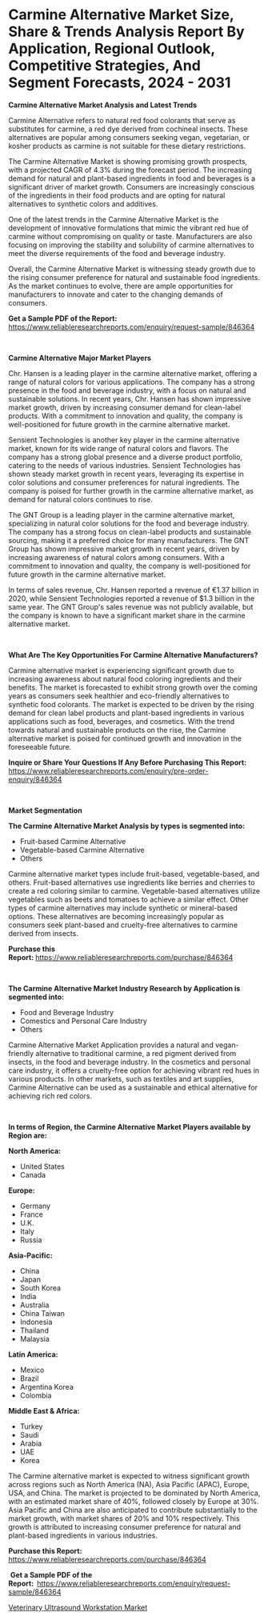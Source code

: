 <p><h1>Carmine Alternative Market Size, Share & Trends Analysis Report By Application, Regional Outlook, Competitive Strategies, And Segment Forecasts, 2024 - 2031</h1></p><p><strong>Carmine Alternative Market Analysis and Latest Trends</strong></p>
<p><p>Carmine Alternative refers to natural red food colorants that serve as substitutes for carmine, a red dye derived from cochineal insects. These alternatives are popular among consumers seeking vegan, vegetarian, or kosher products as carmine is not suitable for these dietary restrictions.</p><p>The Carmine Alternative Market is showing promising growth prospects, with a projected CAGR of 4.3% during the forecast period. The increasing demand for natural and plant-based ingredients in food and beverages is a significant driver of market growth. Consumers are increasingly conscious of the ingredients in their food products and are opting for natural alternatives to synthetic colors and additives.</p><p>One of the latest trends in the Carmine Alternative Market is the development of innovative formulations that mimic the vibrant red hue of carmine without compromising on quality or taste. Manufacturers are also focusing on improving the stability and solubility of carmine alternatives to meet the diverse requirements of the food and beverage industry.</p><p>Overall, the Carmine Alternative Market is witnessing steady growth due to the rising consumer preference for natural and sustainable food ingredients. As the market continues to evolve, there are ample opportunities for manufacturers to innovate and cater to the changing demands of consumers.</p></p>
<p><strong>Get a Sample PDF of the Report:&nbsp;</strong> <a href="https://www.reliableresearchreports.com/enquiry/request-sample/846364">https://www.reliableresearchreports.com/enquiry/request-sample/846364</a></p>
<p>&nbsp;</p>
<p><strong>Carmine Alternative Major Market Players</strong></p>
<p><p>Chr. Hansen is a leading player in the carmine alternative market, offering a range of natural colors for various applications. The company has a strong presence in the food and beverage industry, with a focus on natural and sustainable solutions. In recent years, Chr. Hansen has shown impressive market growth, driven by increasing consumer demand for clean-label products. With a commitment to innovation and quality, the company is well-positioned for future growth in the carmine alternative market.</p><p>Sensient Technologies is another key player in the carmine alternative market, known for its wide range of natural colors and flavors. The company has a strong global presence and a diverse product portfolio, catering to the needs of various industries. Sensient Technologies has shown steady market growth in recent years, leveraging its expertise in color solutions and consumer preferences for natural ingredients. The company is poised for further growth in the carmine alternative market, as demand for natural colors continues to rise.</p><p>The GNT Group is a leading player in the carmine alternative market, specializing in natural color solutions for the food and beverage industry. The company has a strong focus on clean-label products and sustainable sourcing, making it a preferred choice for many manufacturers. The GNT Group has shown impressive market growth in recent years, driven by increasing awareness of natural colors among consumers. With a commitment to innovation and quality, the company is well-positioned for future growth in the carmine alternative market.</p><p>In terms of sales revenue, Chr. Hansen reported a revenue of €1.37 billion in 2020, while Sensient Technologies reported a revenue of $1.3 billion in the same year. The GNT Group's sales revenue was not publicly available, but the company is known to have a significant market share in the carmine alternative market.</p></p>
<p>&nbsp;</p>
<p><strong>What Are The Key Opportunities For Carmine Alternative Manufacturers?</strong></p>
<p><p>Carmine alternative market is experiencing significant growth due to increasing awareness about natural food coloring ingredients and their benefits. The market is forecasted to exhibit strong growth over the coming years as consumers seek healthier and eco-friendly alternatives to synthetic food colorants. The market is expected to be driven by the rising demand for clean label products and plant-based ingredients in various applications such as food, beverages, and cosmetics. With the trend towards natural and sustainable products on the rise, the Carmine alternative market is poised for continued growth and innovation in the foreseeable future.</p></p>
<p><strong>Inquire or Share Your Questions If Any Before Purchasing This Report:</strong> <a href="https://www.reliableresearchreports.com/enquiry/pre-order-enquiry/846364">https://www.reliableresearchreports.com/enquiry/pre-order-enquiry/846364</a></p>
<p>&nbsp;</p>
<p><strong>Market Segmentation</strong></p>
<p><strong>The Carmine Alternative Market Analysis by types is segmented into:</strong></p>
<p><ul><li>Fruit-based Carmine Alternative</li><li>Vegetable-based Carmine Alternative</li><li>Others</li></ul></p>
<p><p>Carmine alternative market types include fruit-based, vegetable-based, and others. Fruit-based alternatives use ingredients like berries and cherries to create a red coloring similar to carmine. Vegetable-based alternatives utilize vegetables such as beets and tomatoes to achieve a similar effect. Other types of carmine alternatives may include synthetic or mineral-based options. These alternatives are becoming increasingly popular as consumers seek plant-based and cruelty-free alternatives to carmine derived from insects.</p></p>
<p><strong>Purchase this Report:&nbsp;</strong><a href="https://www.reliableresearchreports.com/purchase/846364">https://www.reliableresearchreports.com/purchase/846364</a></p>
<p>&nbsp;</p>
<p><strong>The Carmine Alternative Market Industry Research by Application is segmented into:</strong></p>
<p><ul><li>Food and Beverage Industry</li><li>Comestics and Personal Care Industry</li><li>Others</li></ul></p>
<p><p>Carmine Alternative Market Application provides a natural and vegan-friendly alternative to traditional carmine, a red pigment derived from insects, in the food and beverage industry. In the cosmetics and personal care industry, it offers a cruelty-free option for achieving vibrant red hues in various products. In other markets, such as textiles and art supplies, Carmine Alternative can be used as a sustainable and ethical alternative for achieving rich red colors.</p></p>
<p>&nbsp;</p>
<p><strong>In terms of Region, the Carmine Alternative Market Players available by Region are:</strong></p>
<p>
    <p> <strong> North America: </strong>
        <ul>
            <li>United States</li>
            <li>Canada</li>
        </ul>
        </p> 
    <p> <strong> Europe: </strong>
        <ul>
            <li>Germany</li>
            <li>France</li>
            <li>U.K.</li>
            <li>Italy</li>
            <li>Russia</li>
        </ul>
        </p> 
    <p> <strong> Asia-Pacific: </strong>
        <ul>
            <li>China</li>
            <li>Japan</li>
            <li>South Korea</li>
            <li>India</li>
            <li>Australia</li>
            <li>China Taiwan</li>
            <li>Indonesia</li>
            <li>Thailand</li>
            <li>Malaysia</li>
        </ul>
        </p> 
    <p> <strong> Latin America: </strong>
        <ul>
            <li>Mexico</li>
            <li>Brazil</li>
            <li>Argentina Korea</li>
            <li>Colombia</li>
        </ul>
        </p> 
    <p> <strong> Middle East & Africa: </strong>
        <ul>
            <li>Turkey</li>
            <li>Saudi</li>
            <li>Arabia</li>
            <li>UAE</li>
            <li>Korea</li>
        </ul>
    </p>
    </p>
<p><p>The Carmine alternative market is expected to witness significant growth across regions such as North America (NA), Asia Pacific (APAC), Europe, USA, and China. The market is projected to be dominated by North America, with an estimated market share of 40%, followed closely by Europe at 30%. Asia Pacific and China are also anticipated to contribute substantially to the market growth, with market shares of 20% and 10% respectively. This growth is attributed to increasing consumer preference for natural and plant-based ingredients in various industries.</p></p>
<p><strong>Purchase this Report: </strong><a href="https://www.reliableresearchreports.com/purchase/846364">https://www.reliableresearchreports.com/purchase/846364</a></p>
<p>&nbsp;<strong>Get a Sample PDF of the Report:&nbsp;&nbsp;</strong><a href="https://www.reliableresearchreports.com/enquiry/request-sample/846364">https://www.reliableresearchreports.com/enquiry/request-sample/846364</a></p>
<p><strong></strong></p>
<p><p><a href="https://carnation-joke-41f.notion.site/Veterinary-Ultrasound-Workstation-Market-Size-Share-Trends-Analysis-Report-By-Application-Region-4db9de9c36d14dff9ab488af2ec66264">Veterinary Ultrasound Workstation Market</a></p></p>